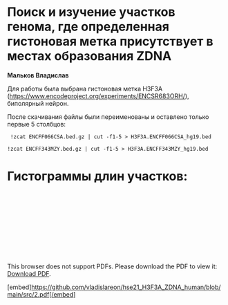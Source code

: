 # Поиск и изучение участков генома, где определенная гистоновая метка присутствует в местах образования ZDNA

**Мальков Владислав**

Для работы была выбрана гистоновая метка H3F3A (https://www.encodeproject.org/experiments/ENCSR683ORH/), биполярный нейрон.

После скачивания файлы были переименованы и оставлено только первые 5 столбцов:

 ``` !zcat ENCFF066CSA.bed.gz | cut -f1-5 > H3F3A.ENCFF066CSA_hg19.bed```

```!zcat ENCFF343MZY.bed.gz | cut -f1-5 > H3F3A.ENCFF343MZY_hg19.bed```

# Гистограммы длин участков:

<object data="https://github.com/vladislareon/hse21_H3F3A_ZDNA_human/blob/main/src/2.pdf" type="application/pdf" width="700px" height="700px">
    <embed src="https://github.com/vladislareon/hse21_H3F3A_ZDNA_human/blob/main/src/2.pdf">
        <p>This browser does not support PDFs. Please download the PDF to view it: <a href="https://github.com/vladislareon/hse21_H3F3A_ZDNA_human/blob/main/src/2.pdf">Download PDF</a>.</p>
    </embed>
</object>

[embed]https://github.com/vladislareon/hse21_H3F3A_ZDNA_human/blob/main/src/2.pdf[/embed]





